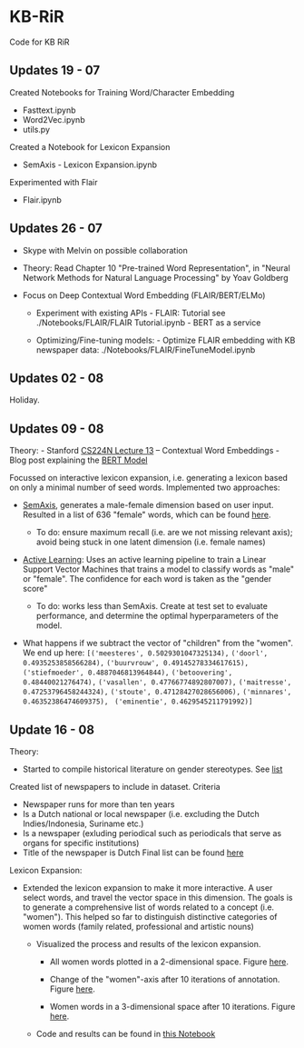 # KB-RiR
Code for KB RiR

## Updates 19 - 07

Created Notebooks for Training Word/Character Embedding

- Fasttext.ipynb
- Word2Vec.ipynb
- utils.py

Created a Notebook for Lexicon Expansion

- SemAxis - Lexicon Expansion.ipynb

Experimented with Flair

- Flair.ipynb

## Updates 26 - 07

- Skype with Melvin on possible collaboration

- Theory: Read Chapter 10 "Pre-trained Word Representation", in "Neural Network Methods for Natural Language Processing" by Yoav Goldberg

- Focus on Deep Contextual Word Embedding (FLAIR/BERT/ELMo)
	- Experiment with existing APIs
			- FLAIR: Tutorial see ./Notebooks/FLAIR/FLAIR Tutorial.ipynb
			- BERT as a service 
			
	- Optimizing/Fine-tuning models:
			- Optimize FLAIR embedding with KB newspaper data: ./Notebooks/FLAIR/FineTuneModel.ipynb

## Updates 02 - 08

Holiday.

## Updates 09 - 08

Theory: 
     - Stanford [CS224N  Lecture 13](https://www.youtube.com/watch?v=S-CspeZ8FHc&feature=youtu.be) – Contextual Word Embeddings
    - Blog post explaining the [BERT Model](http://jalammar.github.io/illustrated-bert/)
    
Focussed on interactive lexicon expansion, i.e. generating a lexicon based on only a minimal number of seed words. Implemented two approaches:

- [SemAxis](https://github.com/kasparvonbeelen/KB-RiR/blob/master/Notebooks/LexiconExpansion/Interactive-Lexicon-Expansion-SemAxis.ipynb), generates a male-female dimension based on user input. Resulted in a list of 636 "female" words, which can be found [here](https://github.com/kasparvonbeelen/KB-RiR/blob/master/Notebooks/LexiconExpansion/result/female_lexicon.txt). 

	- To do: ensure maximum recall (i.e. are we not missing relevant axis); avoid being stuck in one latent dimension (i.e. female names)
				
- [Active Learning](https://github.com/kasparvonbeelen/KB-RiR/blob/master/Notebooks/LexiconExpansion/Interactive-Lexicon-Expansion-ActiveLearning.ipynb): Uses an active learning pipeline to train a Linear Support Vector Machines that trains a model to classify words as "male" or "female". The confidence for each word is taken as the "gender score"

	- To do: works less than SemAxis. Create at test set to evaluate performance, and determine the optimal hyperparameters of the model.
	
- What happens if we subtract the vector of "children" from the "women". We end up here:
`[('meesteres', 0.5029301047325134),`
 `('doorl', 0.4935253858566284),`
 `('buurvrouw', 0.49145278334617615),`
 `('stiefmoeder', 0.4887046813964844),`
 `('betoovering', 0.48440021276474),`
 `('vasallen', 0.47766774892807007),`
 `('maitresse', 0.47253796458244324),`
 `('stoute', 0.47128427028656006),`
 `('minnares', 0.46352386474609375),`
` ('eminentie', 0.4629545211791992)]`

## Update 16 - 08

Theory:
- Started to compile historical literature on gender stereotypes. See [list](Literatuur.md)
	
Created list of newspapers to include in dataset. Criteria
- Newspaper runs for more than ten years
- Is a Dutch national or local newspaper (i.e. excluding the Dutch Indies/Indonesia, Suriname etc.)
- Is a newspaper (exluding periodical such as periodicals that serve as organs for specific institutions)
- Title of the newspaper is Dutch
Final list can be found [here](./rescources/Lijst_kranten_delpher_10jaar.xlsx)
	
Lexicon Expansion:

- Extended the lexicon expansion to make it more interactive. A user select words, and travel the vector space in this dimension. The goals is to generate a comprehensive list of words related to a concept (i.e. "women"). This helped so far to distinguish distinctive categories of women words (family related, professional and artistic nouns)
	
	- Visualized the process and results of the lexicon expansion.
	
		- All women words plotted in a 2-dimensional space. Figure [here](./Notebooks/LexiconExpansion/fig/women_words_2d.png).
		
		- Change of the "women"-axis after 10 iterations of annotation. Figure [here](./Notebooks/LexiconExpansion/fig/semaxis_movemnt.png).
		
		- Women words in a 3-dimensional space after 10 iterations. Figure [here](./Notebooks/LexiconExpansion/fig/women_words_3d_iteration10.png).
		
	- Code and results can be found in [this Notebook](./Notebooks/LexiconExpansion/Interactive-Lexicon-Expansion-SemAxis-Vis.ipynb)
